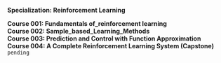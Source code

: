 **Specialization: Reinforcement Learning**  

**Course 001: Fundamentals of_reinforcement learning**  
**Course 002: Sample_based_Learning_Methods**  
**Course 003: Prediction and Control with Function Approximation**  
**Course 004: A Complete Reinforcement Learning System (Capstone)** `pending` 
